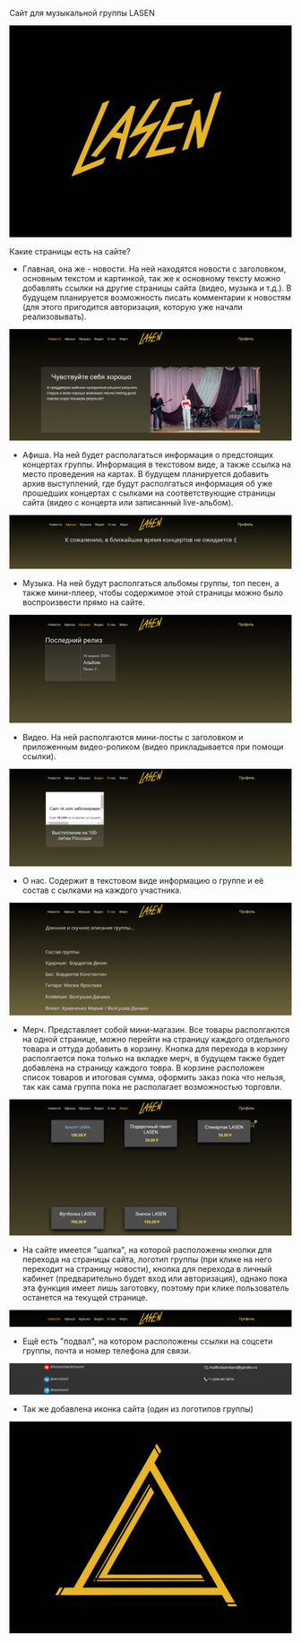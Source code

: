 Сайт для музыкальной группы LASEN

![img0.png](static/for_readme/lasen_text_logo.jpg)

Какие страницы есть на сайте?

- Главная, она же - новости. На ней находятся новости с заголовком, основным текстом и картинкой, 
так же к основному тексту можно добавлять ссылки на другие страницы сайта (видео, музыка и т.д.). 
В будущем планируется возможность писать комментарии к новостям (для этого пригодится авторизация, 
которую уже начали реализовывать).

![img1.png](static/for_readme/img1.png)

- Афиша. На ней будет располагаться информация о предстоящих концертах группы. 
Информация в текстовом виде, а также ссылка на место проведения на картах. 
В будущем планируется добавить архив выступлений, где будут располгаться информация об уже прошедших концертах 
с сылками на соответствующие страницы сайта (видео с концерта или записанный live-альбом).

![img2.png](static/for_readme/img2.png)

- Музыка. На ней будут располгаться альбомы группы, топ песен, а также мини-плеер, 
чтобы содержимое этой страницы можно было воспроизвести прямо на сайте.

![img3.png](static/for_readme/img3.png)

- Видео. На ней располгаются мини-посты с заголовком и приложенным видео-роликом 
(видео прикладывается при помощи ссылки).

![img4.png](static/for_readme/img4.png)

- О нас. Содержит в текстовом виде информацию о группе и её состав с сылками на каждого участника. 

![img5.png](static/for_readme/img5.png)

- Мерч. Представляет собой мини-магазин. Все товары располгаются на одной странице, 
можно перейти на страницу каждого отдельного товара и оттуда добавить в корзину. 
Кнопка для перехода в корзину располгается пока только на вкладке мерч, 
в будущем также будет добавлена на страницу каждого товра. 
В корзине расположен список товаров и итоговая сумма, оформить заказ пока что нельзя, 
так как сама группа пока не располагает возможностью торговли.

![img6.png](static/for_readme/img6.png)

- На сайте имеется "шапка", на которой расположены кнопки для перехода на страницы сайта, логотип группы 
(при клике на него переходит на страницу новости), кнопка для перехода в личный кабинет 
(предварительно будет вход или авторизация), однако пока эта функция имеет лишь заготовку, 
поэтому при клике пользователь останется на текущей странице.

![img7.png](static/for_readme/img7.png)

- Ещё есть "подвал", на котором расположены ссылки на соцсети группы, почта и номер телефона для связи.

![img8.png](static/for_readme/img8.png)

- Так же добавлена иконка сайта (один из логотипов группы)

![img9.png](static/for_readme/lasen_triangle_logo.jpg)
